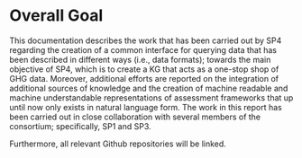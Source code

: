 # Overall Goal

This documentation describes the work that has been carried out by SP4 regarding the creation of a common interface for querying data that has been described in different ways (i.e., data formats); towards the main objective of SP4, which is to create a KG that acts as a one-stop shop of GHG data. Moreover, additional efforts are reported on the integration of additional sources of knowledge and the creation of machine readable and machine understandable representations of assessment frameworks that up until now only exists in natural language form. The work in this report has been carried out in close collaboration with several members of the consortium; specifically, SP1 and SP3.

Furthermore, all relevant Github repositories will be linked.
